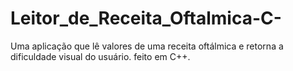 # Leitor_de_Receita_Oftalmica-C-
Uma aplicação que lê valores de uma receita oftálmica e retorna a dificuldade visual do usuário. feito em C++.
